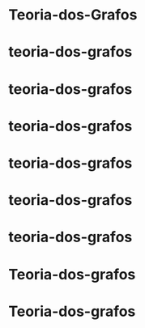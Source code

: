 # Teoria-dos-Grafos
# teoria-dos-grafos
# teoria-dos-grafos
# teoria-dos-grafos
# teoria-dos-grafos
# teoria-dos-grafos
# teoria-dos-grafos
# Teoria-dos-grafos
# Teoria-dos-grafos

